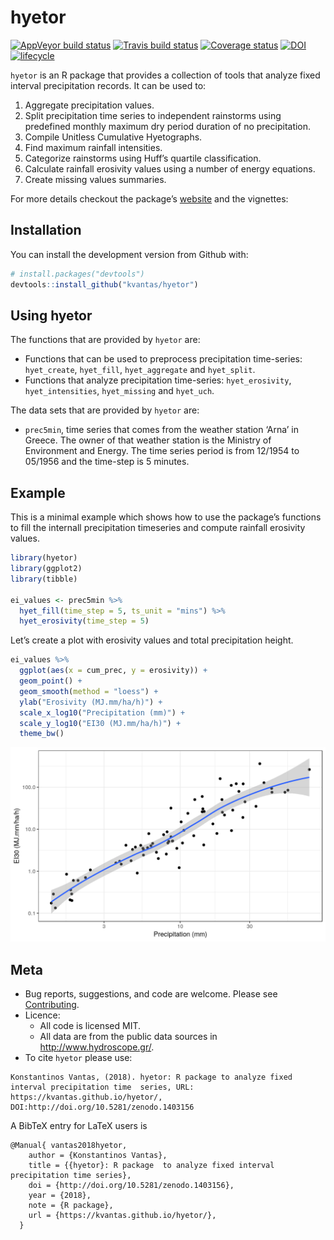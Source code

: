 <!-- README.md is generated from README.Rmd. Please edit that file -->

# hyetor

[![AppVeyor build
status](https://ci.appveyor.com/api/projects/status/github/kvantas/hyetor?branch=master&svg=true)](https://ci.appveyor.com/project/kvantas/hyetor)
[![Travis build
status](https://travis-ci.org/kvantas/hyetor.svg?branch=master)](https://travis-ci.org/kvantas/hyetor)
[![Coverage
status](https://codecov.io/gh/kvantas/hyetor/branch/master/graph/badge.svg)](https://codecov.io/github/kvantas/hyetor?branch=master)
[![DOI](https://zenodo.org/badge/145962234.svg)](https://zenodo.org/badge/latestdoi/145962234)
[![lifecycle](https://img.shields.io/badge/lifecycle-experimental-orange.svg)](https://www.tidyverse.org/lifecycle/#experimental)

`hyetor` is an R package that provides a collection of tools that
analyze fixed interval precipitation records. It can be used to:

1.  Aggregate precipitation values.
2.  Split precipitation time series to independent rainstorms using
    predefined monthly maximum dry period duration of no precipitation.
3.  Compile Unitless Cumulative Hyetographs.
4.  Find maximum rainfall intensities.
5.  Categorize rainstorms using Huff’s quartile classification.
6.  Calculate rainfall erosivity values using a number of energy
    equations.
7.  Create missing values summaries.

For more details checkout the package’s
[website](https://kvantas.github.io/hyetor/) and the vignettes:

## Installation

You can install the development version from Github with:

``` r
# install.packages("devtools")
devtools::install_github("kvantas/hyetor")
```

## Using hyetor

The functions that are provided by `hyetor` are:

  - Functions that can be used to preprocess precipitation time-series:
    `hyet_create`, `hyet_fill`, `hyet_aggregate` and `hyet_split`.
  - Functions that analyze precipitation time-series: `hyet_erosivity`,
    `hyet_intensities`, `hyet_missing` and `hyet_uch`.

The data sets that are provided by `hyetor` are:

  - `prec5min`, time series that comes from the weather station ‘Arna’
    in Greece. The owner of that weather station is the Ministry of
    Environment and Energy. The time series period is from 12/1954 to
    05/1956 and the time-step is 5 minutes.

## Example

This is a minimal example which shows how to use the package’s functions
to fill the internall precipitation timeseries and compute rainfall
erosivity values.

``` r
library(hyetor)
library(ggplot2)
library(tibble)

ei_values <- prec5min %>%
  hyet_fill(time_step = 5, ts_unit = "mins") %>%
  hyet_erosivity(time_step = 5)
```

Let’s create a plot with erosivity values and total precipitation
height.

``` r
ei_values %>%
  ggplot(aes(x = cum_prec, y = erosivity)) +
  geom_point() +
  geom_smooth(method = "loess") +
  ylab("Erosivity (MJ.mm/ha/h)") +
  scale_x_log10("Precipitation (mm)") +
  scale_y_log10("EI30 (MJ.mm/ha/h)") +
  theme_bw()
```

![](man/figures/README-prec_ei30-1.png)<!-- -->

## Meta

  - Bug reports, suggestions, and code are welcome. Please see
    [Contributing](/CONTRIBUTING.md).
  - Licence:
      - All code is licensed MIT.
      - All data are from the public data sources in
        <http://www.hydroscope.gr/>.
  - To cite `hyetor` please
    use:

<!-- end list -->

    Konstantinos Vantas, (2018). hyetor: R package to analyze fixed interval precipitation time  series, URL: https://kvantas.github.io/hyetor/,
    DOI:http://doi.org/10.5281/zenodo.1403156

A BibTeX entry for LaTeX users is

    @Manual{ vantas2018hyetor,
        author = {Konstantinos Vantas},
        title = {{hyetor}: R package  to analyze fixed interval precipitation time series},
        doi = {http://doi.org/10.5281/zenodo.1403156},
        year = {2018},
        note = {R package},
        url = {https://kvantas.github.io/hyetor/},
      }
